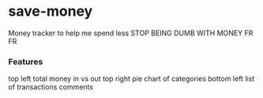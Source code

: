 # save-money
Money tracker to help me spend less
STOP BEING DUMB WITH MONEY FR FR

### Features 
top left total money in vs out 
top right pie chart of categories
bottom left list of transactions
comments
